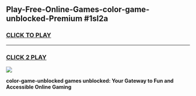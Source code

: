 
## Play-Free-Online-Games-color-game-unblocked-Premium #1sl2a
<h3>
<a href="https://premium.freeplayer.one?title=color-game-unblocked&ref=8M">CLICK TO PLAY</a></h3>
<hr>

<h3>
<a href="https://premium.freeplayer.one?title=color-game-unblocked&ref=8M">CLICK 2 PLAY</a>
  
</h3>

<a href="https://premium.freeplayer.one?title=color-game-unblocked&ref=8M"><img src="https://clearcache.store/games.png"></a>


**color-game-unblocked games unblocked: Your Gateway to Fun and Accessible Online Gaming**
